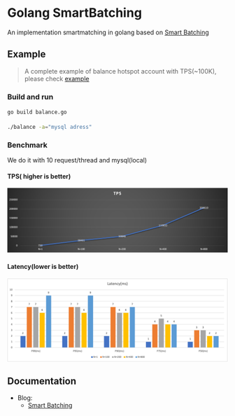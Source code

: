 # Golang SmartBatching
An implementation smartmatching in golang based on [Smart Batching](https://mechanical-sympathy.blogspot.com/2011/10/smart-batching.html)

## Example
> A complete example of balance hotspot account with TPS(~100K), please check [example](./examples)
### Build and run
```bash
go build balance.go

./balance -a="mysql adress"
```
### Benchmark
We do it with 10 request/thread and mysql(local)

#### TPS( higher is better)
![TPS](./img/tps.png)
#### Latency(lower is better)
![Latency](./img/latency.png)
## **Documentation**
- Blog:
    - [Smart Batching](https://mechanical-sympathy.blogspot.com/2011/10/smart-batching.html)
